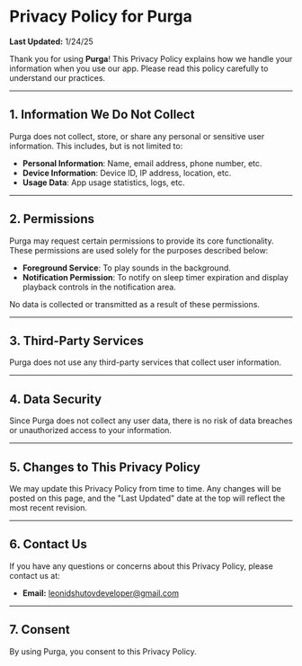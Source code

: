 # Privacy Policy for Purga

**Last Updated:** 1/24/25

Thank you for using **Purga**! This Privacy Policy explains how we handle your information when you use our app. Please read this policy carefully to understand our practices.

---

## 1. Information We Do Not Collect
Purga does not collect, store, or share any personal or sensitive user information. This includes, but is not limited to:
- **Personal Information**: Name, email address, phone number, etc.
- **Device Information**: Device ID, IP address, location, etc.
- **Usage Data**: App usage statistics, logs, etc.

---

## 2. Permissions
Purga may request certain permissions to provide its core functionality. These permissions are used solely for the purposes described below:
- **Foreground Service**: To play sounds in the background.
- **Notification Permission**: To notify on sleep timer expiration and display playback controls in the notification area.

No data is collected or transmitted as a result of these permissions.

---

## 3. Third-Party Services
Purga does not use any third-party services that collect user information.

---

## 4. Data Security
Since Purga does not collect any user data, there is no risk of data breaches or unauthorized access to your information.

---

## 5. Changes to This Privacy Policy
We may update this Privacy Policy from time to time. Any changes will be posted on this page, and the "Last Updated" date at the top will reflect the most recent revision.

---

## 6. Contact Us
If you have any questions or concerns about this Privacy Policy, please contact us at:
- **Email:** leonidshutovdeveloper@gmail.com

---

## 7. Consent
By using Purga, you consent to this Privacy Policy.